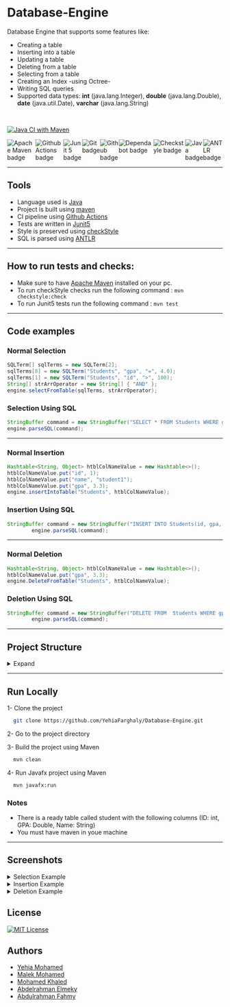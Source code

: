# Database-Engine
Database Engine that supports some features like:
- Creating a table
- Inserting into a table
- Updating a table
- Deleting from a table
- Selecting from a table
- Creating an Index -using Octree-
- Writing SQL queries
- Supported data types: **int** (java.lang.Integer), **double** (java.lang.Double), **date** (java.util.Date), **varchar** (java.lang.String)   
</br>

[![Java CI with Maven](https://github.com/YehiaFarghaly/Database-Engine/actions/workflows/maven.yml/badge.svg)](https://github.com/YehiaFarghaly/Database-Engine/actions/workflows/maven.yml)  
<div style="display: flex;">
  <img src="https://img.shields.io/badge/Apache-maven-%23C71A36?style=for-the-badge&logo=ApacheMaven" alt="Apache Maven badge">
  <img src="https://img.shields.io/badge/Github-Actions-%232088FF?style=for-the-badge&logo=GithubActions" alt="Github Actions badge">
  <img src="https://img.shields.io/badge/Junit5-tests-%2325A162?style=for-the-badge&logo=Junit5" alt="Junit 5 badge">
  <img src="https://img.shields.io/badge/Git--%23F05032?style=for-the-badge&logo=Git" alt="Git badge">
  <img src="https://img.shields.io/badge/-Github-%23181717?style=for-the-badge&logo=Github" alt="Github badge">
  <img src="https://img.shields.io/badge/-Dependabot-%23025E8C?style=for-the-badge&logo=Dependabot" alt="Dependabot badge">
  <img src="https://img.shields.io/badge/-Checkstyle-%234c6ef5?style=for-the-badge&logo=Checkstyle&logoColor=white" alt="Checkstyle badge">
  <img src="https://img.shields.io/badge/-Java-%23ED8B00?style=for-the-badge&logo=java&logoColor=white" alt ="Java badge">
  <img src = "https://img.shields.io/badge/-ANTLR-%237231d6?style=for-the-badge&logo=ANTLR&logoColor=white" alt = "ANTLR badge">
</div>

---
## Tools
- Language used is [Java](https://www.java.com/en/)
- Project is built using [maven](https://maven.apache.org/)  
- CI pipeline using [Github Actions](https://github.com/features/actions)
- Tests are written in [Junit5](https://junit.org/junit5/)
- Style is preserved using [checkStyle](https://checkstyle.sourceforge.io/)
- SQL is parsed using [ANTLR](https://www.antlr.org/)

---
## How to run tests and checks:
* Make sure to have [Apache Maven](https://maven.apache.org/) installed on your pc.
* To run checkStyle checks run the following command : `mvn checkstyle:check`
* To run Junit5 tests run the following command : `mvn test`  

---

## Code examples

### Normal Selection
```java
SQLTerm[] sqlTerms = new SQLTerm[2];
sqlTerms[0] = new SQLTerm("Students", "gpa", "=", 4.0);
sqlTerms[1] = new SQLTerm("Students", "id", ">", 100);
String[] strArrOperator = new String[] { "AND" };
engine.selectFromTable(sqlTerms, strArrOperator);
```
### Selection Using SQL
```java
StringBuffer command = new StringBuffer("SELECT * FROM Students WHERE gpa = 4.0 AND id > 100");
engine.parseSQL(command);
```
---

### Normal Insertion
```java
Hashtable<String, Object> htblColNameValue = new Hashtable<>();
htblColNameValue.put("id", 1);
htblColNameValue.put("name", "student1");
htblColNameValue.put("gpa", 3.3);
engine.insertIntoTable("Students", htblColNameValue);
```
### Insertion Using SQL
```java
StringBuffer command = new StringBuffer("INSERT INTO Students(id, gpa, name) VALUES(1, 3.3, 'student1')");
		engine.parseSQL(command);
```
---

### Normal Deletion
```java
Hashtable<String, Object> htblColNameValue = new Hashtable<>();
htblColNameValue.put("gpa", 3.3);
engine.DeleteFromTable("Students", htblColNameValue);
```
### Deletion Using SQL
```java
StringBuffer command = new StringBuffer("DELETE FROM  Students WHERE gpa = 3.3");
		engine.parseSQL(command);
```
---
## Project Structure
<details>
<summary>Expand</summary>

  ```mathematica
 - project-name/
  |- src/
     |- main/
        |- java/
           |- app/
              |- Action.java
              |- DBApp.java
              |- IDatabase.java
           |- constants/
              |- Constants.java
           |- datamanipulation/
              |- CsvReader.java
              |- CsvWriter.java
           |- exceptions/
              |- DBAppException.java
           |- sql/
              |- SQLTerm.java
              |- antlrfiles/
                 |- SQLiteLexer.java
                 |- SQLiteParser.java
                 |- SQLiteParserBaseListener.java
                 |- SQLiteParserBaseVisitor.java
                 |- SQLiteParserListener.java
                 |- SQLiteParserVisitor.java
                 |- SQLiteLexer.interp
                 |- SQLiteLexer.tokens
                 |- SQLiteParser.interp
                 |- SQLiteParser.tokens
              |- parser/
                 |- MiniDBListener.java
                 |- SQLParser.java
           |- storage/
              |- Cell.java
              |- Table.java
              |- Page.java
              |- Tuple.java
              |- TupleBuilder.java
              |- TupleDirector.java
              |- ITupleBuilder.java
              |- ITupleDirector.java
              |- index/
                 |- DBAppNull.java
                 |- Item.java
                 |- Vector3.java
                 |- OctreeIndex.java
                 |- OctreeNode.java
                 |- OctreeBounds.java
           |- util/
              |- Compare.java
              |- PagePrinter.java
              |- TypeParser.java
              |- filecontroller/
                 |- ConfigReader.java
                 |- FileCreator.java
                 |- FileDeleter.java
                 |- FileType.java
                 |- Serializer.java
              |- search/
                 |- PageSearch.java
                 |- TupleSearch.java
                 |- Selector.java
              |- validation/
                 |- Validator.java
     |- test/
        |- java/
           |- app/
              |- DBAppTest.java

  ```
</details>

---

## Run Locally

1- Clone the project

```bash
  git clone https://github.com/YehiaFarghaly/Database-Engine.git
```

2- Go to the project directory


3- Build the project using Maven
```bash
  mvn clean
```

4- Run Javafx project using Maven
```bash
  mvn javafx:run
```

### Notes

- There is a ready table called student with the following columns (ID: int, GPA: Double, Name: String)
- You must have maven in youe machine

---

## Screenshots

<details>
<summary>Selection Example</summary>  
	
![Screenshot (130)](https://github.com/YehiaFarghaly/Database-Engine/assets/87043730/f11989f1-9802-417e-b72e-d9d46a5cba30)
</details>  

<details>
<summary>Insertion Example</summary>  
	
![Screenshot (131)](https://github.com/YehiaFarghaly/Database-Engine/assets/87043730/22f540dc-7459-4cd9-abae-2fea1e8042f9)
</details>
	

<details>
<summary>Deletion Example</summary>  	
	
![Screenshot (132)](https://github.com/YehiaFarghaly/Database-Engine/assets/87043730/8e0f36a0-60af-4b21-978b-7eebc5cc725f)
</details>

##  License
[![MIT License](https://img.shields.io/badge/License-MIT-blue.svg)](https://opensource.org/licenses/MIT)



## Authors
- [Yehia Mohamed](https://github.com/YehiaFarghaly)
- [Malek Mohamed](https://github.com/malekelkssas)
- [Mohamed Khaled](https://github.com/Mohamed-Khaled308)
- [Abdelrahman Elmeky](https://github.com/Aelmeky)
- [Abdulrahman Fahmy](https://github.com/abdulrhman500)

